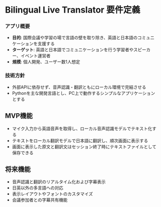 # Bilingual Live Translator 要件定義

### アプリ概要
- **目的**: 国際会議や学習の場で言語の壁を取り除き、英語と日本語のコミュニケーションを支援する
- **ターゲット**: 英語と日本語でコミュニケーションを行う学習者やスピーカー、イベント運営者
- **規模**: 個人開発、ユーザー数1人想定

### 技術方針
- 外部APIに依存せず、音声認識・翻訳ともにローカル環境で完結させる
- Pythonを主な開発言語とし、PC上で動作するシンプルなアプリケーションとする

## MVP機能
- マイク入力から英語音声を取得し、ローカル音声認識モデルでテキスト化する
- テキストをローカル翻訳モデルで日本語に翻訳し、順次画面に表示する
- 画面に表示した原文と翻訳文はセッション終了時にテキストファイルとして保存できる

## 将来機能
- 音声認識と翻訳のリアルタイム化および字幕表示
- 日英以外の多言語への対応
- 表示レイアウトやフォントのカスタマイズ
- 会議参加者との字幕共有機能
